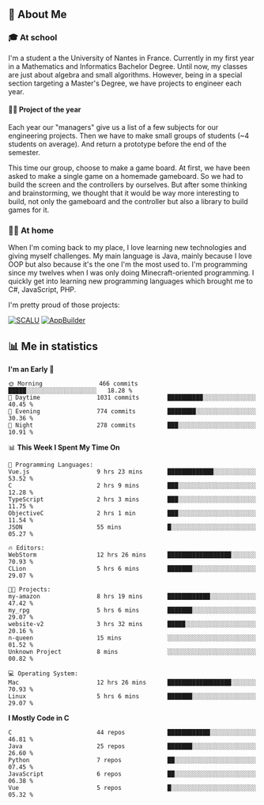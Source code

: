 ## 👀 About Me

### 🎓 At school

I'm a student a the University of Nantes in France. Currently in my first year in a Mathematics and Informatics Bachelor Degree. Until now, my classes are just about algebra and small algorithms. However, being in a special section targeting a Master's Degree, we have projects to engineer each year. 

#### 🔧🔬 Project of the year

Each year our "managers" give us a list of a few subjects for our engineering projects. Then we have to make small groups of students (~4 students on average). And return a prototype before the end of the semester.

This time our group, choose to make a game board. At first, we have been asked to make a single game on a homemade gameboard. So we had to build the screen and the controllers by ourselves. 
But after some thinking and brainstorming, we thought that it would be way more interesting to build, not only the gameboard and the controller but also a library to build games for it.

### 👨‍💻 At home

When I'm coming back to my place, I love learning new technologies and giving myself challenges. My main language is Java, mainly because I love OOP but also because it's the one I'm the most used to. I'm programming since my twelves when I was only doing Minecraft-oriented programming.  I quickly get into learning new programming languages which brought me to C#, JavaScript, PHP. 

I'm pretty proud of those projects:

[![SCALU](https://github-readme-stats.vercel.app/api/pin?username=renardfute&repo=SCALU)](https://github.com/renardfute/scalu)
[![AppBuilder](https://github-readme-stats.vercel.app/api/pin?username=pulsedev2&repo=AppBuilder)](https://github.com/pulsedev2/AppBuilder)

## 📊 Me in statistics
<!--START_SECTION:waka-->
**I'm an Early 🐤** 

```text
🌞 Morning                466 commits         █████░░░░░░░░░░░░░░░░░░░░   18.28 % 
🌆 Daytime                1031 commits        ██████████░░░░░░░░░░░░░░░   40.45 % 
🌃 Evening                774 commits         ████████░░░░░░░░░░░░░░░░░   30.36 % 
🌙 Night                  278 commits         ███░░░░░░░░░░░░░░░░░░░░░░   10.91 % 
```


📊 **This Week I Spent My Time On** 

```text
💬 Programming Languages: 
Vue.js                   9 hrs 23 mins       █████████████░░░░░░░░░░░░   53.52 % 
C                        2 hrs 9 mins        ███░░░░░░░░░░░░░░░░░░░░░░   12.28 % 
TypeScript               2 hrs 3 mins        ███░░░░░░░░░░░░░░░░░░░░░░   11.75 % 
ObjectiveC               2 hrs 1 min         ███░░░░░░░░░░░░░░░░░░░░░░   11.54 % 
JSON                     55 mins             █░░░░░░░░░░░░░░░░░░░░░░░░   05.27 % 

🔥 Editors: 
WebStorm                 12 hrs 26 mins      ██████████████████░░░░░░░   70.93 % 
CLion                    5 hrs 6 mins        ███████░░░░░░░░░░░░░░░░░░   29.07 % 

🐱‍💻 Projects: 
my-amazon                8 hrs 19 mins       ████████████░░░░░░░░░░░░░   47.42 % 
my_rpg                   5 hrs 6 mins        ███████░░░░░░░░░░░░░░░░░░   29.07 % 
website-v2               3 hrs 32 mins       █████░░░░░░░░░░░░░░░░░░░░   20.16 % 
n-queen                  15 mins             ░░░░░░░░░░░░░░░░░░░░░░░░░   01.52 % 
Unknown Project          8 mins              ░░░░░░░░░░░░░░░░░░░░░░░░░   00.82 % 

💻 Operating System: 
Mac                      12 hrs 26 mins      ██████████████████░░░░░░░   70.93 % 
Linux                    5 hrs 6 mins        ███████░░░░░░░░░░░░░░░░░░   29.07 % 
```

**I Mostly Code in C** 

```text
C                        44 repos            ████████████░░░░░░░░░░░░░   46.81 % 
Java                     25 repos            ███████░░░░░░░░░░░░░░░░░░   26.60 % 
Python                   7 repos             ██░░░░░░░░░░░░░░░░░░░░░░░   07.45 % 
JavaScript               6 repos             ██░░░░░░░░░░░░░░░░░░░░░░░   06.38 % 
Vue                      5 repos             █░░░░░░░░░░░░░░░░░░░░░░░░   05.32 % 
```




<!--END_SECTION:waka-->
